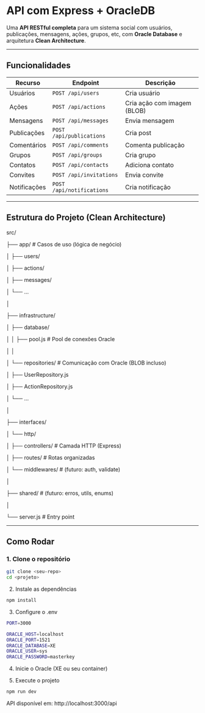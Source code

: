 # API com Express + OracleDB

Uma **API RESTful completa** para um sistema social com usuários, publicações, mensagens, ações, grupos, etc, com **Oracle Database** e arquitetura **Clean Architecture**.

---

## Funcionalidades

| Recurso | Endpoint | Descrição |
|--------|----------|----------|
| Usuários | `POST /api/users` | Cria usuário |
| Ações | `POST /api/actions` | Cria ação com imagem (BLOB) |
| Mensagens | `POST /api/messages` | Envia mensagem |
| Publicações | `POST /api/publications` | Cria post |
| Comentários | `POST /api/comments` | Comenta publicação |
| Grupos | `POST /api/groups` | Cria grupo |
| Contatos | `POST /api/contacts` | Adiciona contato |
| Convites | `POST /api/invitations` | Envia convite |
| Notificações | `POST /api/notifications` | Cria notificação |

---

## Estrutura do Projeto (Clean Architecture)
src/

├── app/                     # Casos de uso (lógica de negócio)

│   ├── users/

│   ├── actions/

│   ├── messages/

│   └── ...

│

├── infrastructure/

│   ├── database/

│   │   ├── pool.js          # Pool de conexões Oracle

│   │

│   └── repositories/        # Comunicação com Oracle 
(BLOB incluso)

│       ├── UserRepository.js

│       ├── ActionRepository.js

│       └── ...

│

├── interfaces/

│   └── http/

│       ├── controllers/     # Camada HTTP (Express)

│       ├── routes/          # Rotas organizadas

│       └── middlewares/     # (futuro: auth, validate)

│

├── shared/                  # (futuro: erros, utils, enums)

│

└── server.js                # Entry point

---

## Como Rodar

### 1. Clone o repositório
```bash
git clone <seu-repo>
cd <projeto>
```
2. Instale as dependências
```bash
npm install
```

3. Configure o .env
```bash
PORT=3000

ORACLE_HOST=localhost
ORACLE_PORT=1521
ORACLE_DATABASE=XE
ORACLE_USER=sys
ORACLE_PASSWORD=masterkey
```

4. Inicie o Oracle (XE ou seu container)

5. Execute o projeto
```bash
npm run dev
```
API disponível em: http://localhost:3000/api